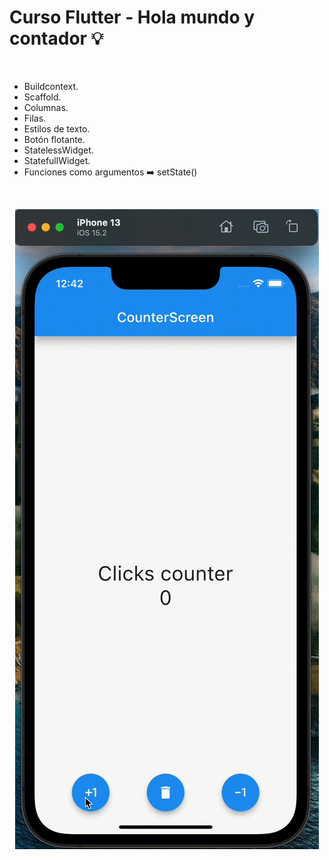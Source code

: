 # Curso Flutter - Hola mundo y contador 💡

<br>

* Buildcontext.
* Scaffold.
* Columnas.
* Filas.
* Estilos de texto.
* Botón flotante.
* StatelessWidget.
* StatefullWidget.
* Funciones como argumentos ➡️ setState()

<br>


<p align="center"><img src="https://github.com/DianaEspitia/contador-flutter/blob/main/Funcionamiento-del-contador.gif"></p>
